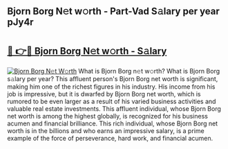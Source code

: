 ## Bjorn Borg N𝚎t w𝚘rth - Part-Vad S𝚊lary per year pJy4r

# <h2><a href="http://gc1fsgw.nevu.top/?p=Bjorn+Borg">🔗 👉🔴 Bjorn Borg N𝚎t w𝚘rth - S𝚊lary</a></h2>

[![Bjorn Borg N𝚎t W𝚘rth](https://i.imgur.com/Oavwk0R.jpeg)](http://gc1fsgw.nevu.top/?p=Bjorn+Borg)
What is Bjorn Borg n𝚎t w𝚘rth? What is Bjorn Borg s𝚊lary per year?
This affluent person's Bjorn Borg net worth is significant, making him one of the richest figures in his industry. His income from his job is impressive, but it is dwarfed by Bjorn Borg net worth, which is rumored to be even larger as a result of his varied business activities and valuable real estate investments. This affluent individual, whose Bjorn Borg net worth is among the highest globally, is recognized for his business acumen and financial brilliance. This rich individual, whose Bjorn Borg net worth is in the billions and who earns an impressive salary, is a prime example of the force of perseverance, hard work, and financial acumen.
